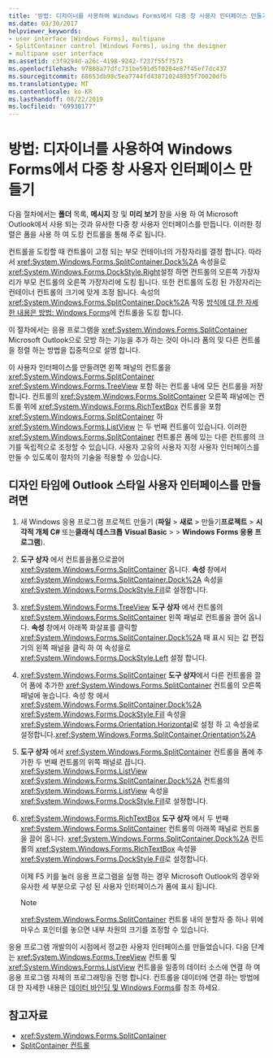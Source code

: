 ```yaml
---
title: '방법: 디자이너를 사용하여 Windows Forms에서 다중 창 사용자 인터페이스 만들기'
ms.date: 03/30/2017
helpviewer_keywords:
- user interface [Windows Forms], multipane
- SplitContainer control [Windows Forms], using the designer
- multipane user interface
ms.assetid: c3f9294d-a26c-4198-9242-f237f55f7573
ms.openlocfilehash: 97888a77dfc731be591d5f0284e87f45ef7dc437
ms.sourcegitcommit: 68653db98c5ea7744fd438710248935f70020dfb
ms.translationtype: MT
ms.contentlocale: ko-KR
ms.lasthandoff: 08/22/2019
ms.locfileid: "69930177"
---
```

# <a name="how-to-create-a-multipane-user-interface-with-windows-forms-using-the-designer"></a>방법: 디자이너를 사용하여 Windows Forms에서 다중 창 사용자 인터페이스 만들기
다음 절차에서는 **폴더** 목록, **메시지** 창 및 **미리 보기** 창을 사용 하 여 Microsoft Outlook에서 사용 되는 것과 유사한 다중 창 사용자 인터페이스를 만듭니다. 이러한 정렬은 폼을 사용 하 여 도킹 컨트롤을 통해 주로 됩니다.

 컨트롤을 도킹할 때 컨트롤이 고정 되는 부모 컨테이너의 가장자리를 결정 합니다. 따라서 <xref:System.Windows.Forms.SplitContainer.Dock%2A> 속성을로 <xref:System.Windows.Forms.DockStyle.Right>설정 하면 컨트롤의 오른쪽 가장자리가 부모 컨트롤의 오른쪽 가장자리에 도킹 됩니다. 또한 컨트롤의 도킹 된 가장자리는 컨테이너 컨트롤의 크기에 맞게 조정 됩니다. 속성의 <xref:System.Windows.Forms.SplitContainer.Dock%2A> 작동 [방식에 대 한 자세한 내용은 방법: Windows Forms](how-to-dock-controls-on-windows-forms.md)에 컨트롤을 도킹 합니다.

 이 절차에서는 응용 프로그램을 <xref:System.Windows.Forms.SplitContainer> Microsoft Outlook으로 모방 하는 기능을 추가 하는 것이 아니라 폼의 및 다른 컨트롤을 정렬 하는 방법을 집중적으로 설명 합니다.

 이 사용자 인터페이스를 만들려면 왼쪽 패널의 컨트롤을 <xref:System.Windows.Forms.SplitContainer> <xref:System.Windows.Forms.TreeView> 포함 하는 컨트롤 내에 모든 컨트롤을 저장 합니다. 컨트롤의 <xref:System.Windows.Forms.SplitContainer> 오른쪽 패널에는 컨트롤 위에 <xref:System.Windows.Forms.RichTextBox> 컨트롤을 포함 <xref:System.Windows.Forms.SplitContainer> 하 <xref:System.Windows.Forms.ListView> 는 두 번째 컨트롤이 있습니다. 이러한 <xref:System.Windows.Forms.SplitContainer> 컨트롤은 폼에 있는 다른 컨트롤의 크기를 독립적으로 조정할 수 있습니다. 사용자 고유의 사용자 지정 사용자 인터페이스를 만들 수 있도록이 절차의 기술을 적용할 수 있습니다.

## <a name="to-create-an-outlook-style-user-interface-at-design-time"></a>디자인 타임에 Outlook 스타일 사용자 인터페이스를 만들려면

1. 새 Windows 응용 프로그램 프로젝트 만들기 (**파일** > **새로** > 만들기**프로젝트** > **시각적 개체 C#**  또는**클래식 데스크톱** **Visual Basic** >  >  **Windows Forms 응용 프로그램**).

2. **도구 상자** 에서 컨트롤을폼으로끌어<xref:System.Windows.Forms.SplitContainer> 옵니다. **속성** 창에서 <xref:System.Windows.Forms.SplitContainer.Dock%2A> 속성을 <xref:System.Windows.Forms.DockStyle.Fill>로 설정합니다.

3. <xref:System.Windows.Forms.TreeView> **도구 상자** 에서 컨트롤의 <xref:System.Windows.Forms.SplitContainer> 왼쪽 패널로 컨트롤을 끌어 옵니다. **속성** 창에서 아래쪽 화살표를 클릭할 <xref:System.Windows.Forms.SplitContainer.Dock%2A> 때 표시 되는 값 편집기의 왼쪽 패널을 클릭 하 여 속성을로 <xref:System.Windows.Forms.DockStyle.Left> 설정 합니다.

4. <xref:System.Windows.Forms.SplitContainer> **도구 상자**에서 다른 컨트롤을 끌어 폼에 추가한 <xref:System.Windows.Forms.SplitContainer> 컨트롤의 오른쪽 패널에 놓습니다. 속성 창 에서 <xref:System.Windows.Forms.SplitContainer.Dock%2A> <xref:System.Windows.Forms.DockStyle.Fill> 속성을<xref:System.Windows.Forms.Orientation.Horizontal>로 설정 하 고 속성을로설정합니다.<xref:System.Windows.Forms.SplitContainer.Orientation%2A>

5. **도구 상자** 에서 <xref:System.Windows.Forms.SplitContainer> 컨트롤을 폼에 추가한 두 번째 컨트롤의 위쪽 패널로 끕니다. <xref:System.Windows.Forms.ListView> <xref:System.Windows.Forms.SplitContainer.Dock%2A> 컨트롤의 <xref:System.Windows.Forms.ListView> 속성을 <xref:System.Windows.Forms.DockStyle.Fill>로 설정합니다.

6. <xref:System.Windows.Forms.RichTextBox> **도구 상자** 에서 두 번째 <xref:System.Windows.Forms.SplitContainer> 컨트롤의 아래쪽 패널로 컨트롤을 끌어 옵니다. <xref:System.Windows.Forms.SplitContainer.Dock%2A> 컨트롤의 <xref:System.Windows.Forms.RichTextBox> 속성을 <xref:System.Windows.Forms.DockStyle.Fill>로 설정합니다.

     이제 F5 키를 눌러 응용 프로그램을 실행 하는 경우 Microsoft Outlook의 경우와 유사한 세 부분으로 구성 된 사용자 인터페이스가 폼에 표시 됩니다.

    > [!NOTE]
    > <xref:System.Windows.Forms.SplitContainer> 컨트롤 내의 분할자 중 하나 위에 마우스 포인터를 놓으면 내부 차원의 크기를 조정할 수 있습니다.

응용 프로그램 개발의이 시점에서 정교한 사용자 인터페이스를 만들었습니다. 다음 단계는 <xref:System.Windows.Forms.TreeView> 컨트롤 및 <xref:System.Windows.Forms.ListView> 컨트롤을 일종의 데이터 소스에 연결 하 여 응용 프로그램 자체의 프로그래밍을 진행 합니다. 컨트롤을 데이터에 연결 하는 방법에 대 한 자세한 내용은 [데이터 바인딩 및 Windows Forms](../data-binding-and-windows-forms.md)를 참조 하세요.

## <a name="see-also"></a>참고자료

- <xref:System.Windows.Forms.SplitContainer>
- [SplitContainer 컨트롤](splitcontainer-control-windows-forms.md)
